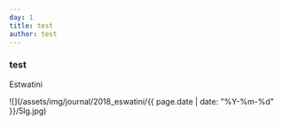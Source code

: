 ```yaml
---
day: 1
title: test
author: test
---
```

### test
Estwatini

![](/assets/img/journal/2018_eswatini/{{ page.date | date: "%Y-%m-%d" }}/5lg.jpg)